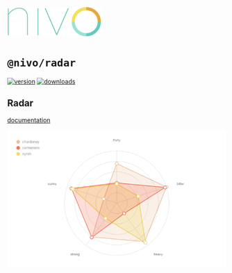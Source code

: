<a href="https://nivo.rocks"><img alt="nivo" src="https://raw.githubusercontent.com/plouc/nivo/master/nivo.png" width="216" height="68"/></a>

# `@nivo/radar`

[![version](https://img.shields.io/npm/v/@nivo/radar?style=for-the-badge)](https://www.npmjs.com/package/@nivo/radar)
[![downloads](https://img.shields.io/npm/dm/@nivo/radar?style=for-the-badge)](https://www.npmjs.com/package/@nivo/radar)

## Radar

[documentation](http://nivo.rocks/radar/)

![Radar](https://raw.githubusercontent.com/plouc/nivo/master/website/src/assets/captures/radar.png)
